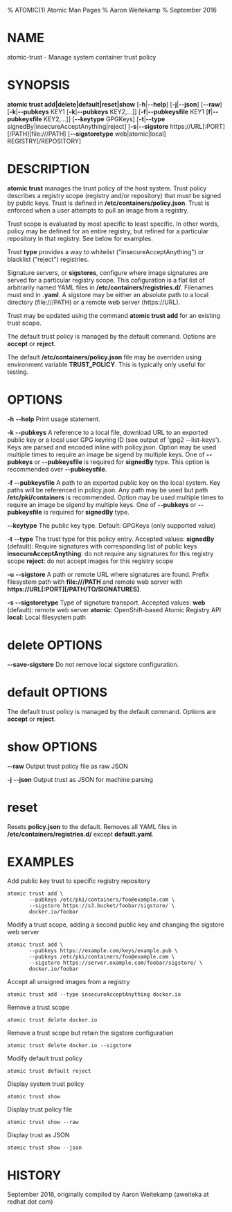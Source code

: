 % ATOMIC(1) Atomic Man Pages
% Aaron Weitekamp
% September 2016
# NAME
atomic-trust - Manage system container trust policy


# SYNOPSIS
**atomic trust add|delete|default|reset|show**
[**-h**|**--help**]
[**-j**|**--json**]
[**--raw**]
[**-k**|**--pubkeys** KEY1 [**-k**|**--pubkeys** KEY2,...]]
[**-f**|**--pubkeysfile** KEY1 [**f**|**--pubkeysfile** KEY2,...]]
[**--keytype** GPGKeys]
[**-t**|**--type** signedBy|insecureAcceptAnything|reject]
[**-s**|**--sigstore** https://URL[:PORT][/PATH]|file:///PATH]
[**--sigstoretype** web|atomic|local]
REGISTRY[/REPOSITORY]

# DESCRIPTION
**atomic trust** manages the trust policy of the host system. Trust policy describes
a registry scope (registry and/or repository) that must be signed by public keys. Trust
is defined in **/etc/containers/policy.json**. Trust is enforced when a user attempts to pull
an image from a registry.

Trust scope is evaluated by most specific to least specific. In other words, policy may
be defined for an entire registry, but refined for a particular repository in that
registry. See below for examples.

Trust **type** provides a way to whitelist ("insecureAcceptAnything") or blacklist
("reject") registries.

Signature servers, or **sigstores**, configure where image signatures are served
for a particular registry scope. This cofiguration is a flat list of
arbitrarily named YAML files in **/etc/containers/registries.d/**. Filenames must end
in **.yaml**. A sigstore may be either an absolute path to a local directory (file:///PATH)
or a remote web server (https://URL).

Trust may be updated using the command **atomic trust add** for an existing trust scope.

The default trust policy is managed by the default command. Options are **accept** or **reject**.

The default **/etc/containers/policy.json** file may be overriden using
environment variable **TRUST_POLICY**. This is typically only useful for
testing.

# OPTIONS
**-h** **--help**
  Print usage statement.

**-k** **--pubkeys**
  A reference to a local file, download URL to an exported public key or a
  local user GPG keyring ID (see output of 'gpg2 --list-keys'). Keys are
  parsed and encoded inline with policy.json. Option may be used multiple
  times to require an image be sigend by multiple keys. One of
  **--pubkeys** or **--pubkeysfile** is required for **signedBy** type. This
  option is recommended over **--pubkeysfile**.

**-f** **--pubkeysfile**
  A path to an exported public key on the local system. Key paths
  will be referenced in policy.json. Any path may be used but path
  **/etc/pki/containers** is recommended. Option may be used multiple times to
  require an image be sigend by multiple keys. One of **--pubkeys** or
  **--pubkeysfile** is required for **signedBy** type.

**--keytype**
  The public key type. Default: GPGKeys (only supported value)

**-t** **--type**
  The trust type for this policy entry. Accepted values:
    **signedBy** (default): Require signatures with corresponding list of
                            public keys
    **insecureAcceptAnything**: do not require any signatures for this
                                registry scope
    **reject**: do not accept images for this registry scope

**-u** **--sigstore**
  A path or remote URL where signatures are found. Prefix filesystem path with
  **file:///PATH** and remote web server with **https://URL[:PORT][/PATH/TO/SIGNATURES]**.

**-s** **--sigstoretype**
  Type of signature transport. Accepted values:
    **web** (default): remote web server
    **atomic**: OpenShift-based Atomic Registry API
    **local**: Local filesystem path

# delete OPTIONS

**--save-sigstore**
  Do not remove local sigstore configuration.

# default OPTIONS

  The default trust policy is managed by the default command. Options are **accept** or **reject**.

# show OPTIONS

**--raw**
  Output trust policy file as raw JSON

**-j** **--json**
  Output trust as JSON for machine parsing

# reset

  Resets **policy.json** to the default. Removes all YAML files in 
  **/etc/containers/registries.d/** except **default.yaml**.

# EXAMPLES
Add public key trust to specific registry repository

    atomic trust add \
           --pubkeys /etc/pki/containers/foo@example.com \
           --sigstore https://s3.bucket/foobar/sigstore/ \
           docker.io/foobar

Modify a trust scope, adding a second public key and changing
the sigstore web server

    atomic trust add \
           --pubkeys https://example.com/keys/example.pub \
           --pubkeys /etc/pki/containers/foo@example.com \
           --sigstore https://server.example.com/foobar/sigstore/ \
           docker.io/foobar

Accept all unsigned images from a registry

    atomic trust add --type insecureAcceptAnything docker.io

Remove a trust scope

    atomic trust delete docker.io

Remove a trust scope but retain the sigstore configuration

    atomic trust delete docker.io --sigstore

Modify default trust policy

    atomic trust default reject

Display system trust policy

    atomic trust show

Display trust policy file

    atomic trust show --raw

Display trust as JSON

    atomic trust show --json

# HISTORY
September 2016, originally compiled by Aaron Weitekamp (aweiteka at redhat dot com)
